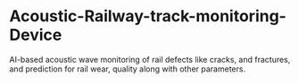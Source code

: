 # Acoustic-Railway-track-monitoring-Device
AI-based acoustic wave monitoring of rail defects like cracks, and fractures, and prediction for rail wear, quality along with other parameters.

